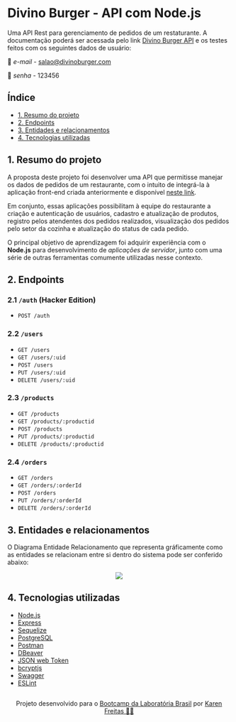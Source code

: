 # Divino Burger - API com Node.js

Uma API Rest para gerenciamento de pedidos de um restaturante. A documentação poderá ser acessada pelo link [Divino Burger API](https://divino-burger-api.herokuapp.com/api-docs/) e os testes feitos com os seguintes dados de usuário:

📧  *e-mail* - salao@divinoburger.com 

🔑  *senha* - 123456

## Índice


* [1. Resumo do projeto](#1-resumo-do-projeto)
* [2. Endpoints](#2-endpoints)
* [3. Entidades e relacionamentos](#3-entidades-e-relacionamentos)
* [4. Tecnologias utilizadas](#4-tecnologias-utilizadas)

## 1. Resumo do projeto

A proposta deste projeto foi desenvolver uma API que permitisse manejar os dados de pedidos de um restaurante, com o intuito de integrá-la à aplicação front-end criada anteriormente e disponível [neste link](https://github.com/karen-freitas/SAP006-burger-queen-api-client). 

Em conjunto, essas aplicações possibilitam à equipe do restaurante a criação e autenticação de usuários, cadastro e atualização de produtos, registro pelos atendentes dos pedidos realizados, visualização dos pedidos pelo setor da cozinha e atualização do status de cada pedido.

O principal objetivo de aprendizagem foi adquirir experiência com o **Node.js** para desenvolvimento de _aplicações de servidor_, junto com uma série
de outras ferramentas comumente utilizadas nesse contexto.


## 2. Endpoints

### 2.1 `/auth` (Hacker Edition)

* `POST /auth`

### 2.2 `/users`

* `GET /users`
* `GET /users/:uid`
* `POST /users`
* `PUT /users/:uid`
* `DELETE /users/:uid`

### 2.3 `/products`

* `GET /products`
* `GET /products/:productid`
* `POST /products`
* `PUT /products/:productid`
* `DELETE /products/:productid`

### 2.4 `/orders`

* `GET /orders`
* `GET /orders/:orderId`
* `POST /orders`
* `PUT /orders/:orderId`
* `DELETE /orders/:orderId`

## 3. Entidades e relacionamentos

O Diagrama Entidade Relacionamento que representa gráficamente como as entidades se relacionam entre si dentro do sistema pode ser conferido abaixo:

<div align="center">
 <img align="center" src="https://user-images.githubusercontent.com/74933033/138796902-75c65fbf-4336-4911-8545-740e3acb46ea.png"/>
</div>


## 4. Tecnologias utilizadas

* [Node.js](https://nodejs.org/en/)
* [Express](https://expressjs.com/)
* [Sequelize](https://sequelize.org)
* [PostgreSQL](https://www.postgresql.org/)
* [Postman](https://www.getpostman.com)
* [DBeaver](https://dbeaver.com/)
* [JSON web Token](https://jwt.io/)
* [bcryptjs](https://www.npmjs.com/package/bcryptjs)
* [Swagger](https://swagger.io/docs/specification/about/)
* [ESLint](https://eslint.org/)

##

<p align="center">
Projeto desenvolvido para o <a href="https://www.laboratoria.la/br">Bootcamp da Laboratória Brasil</a> por <a href="https://github.com/karen-freitas">Karen Freitas 👩‍💻</a> 
</p>


